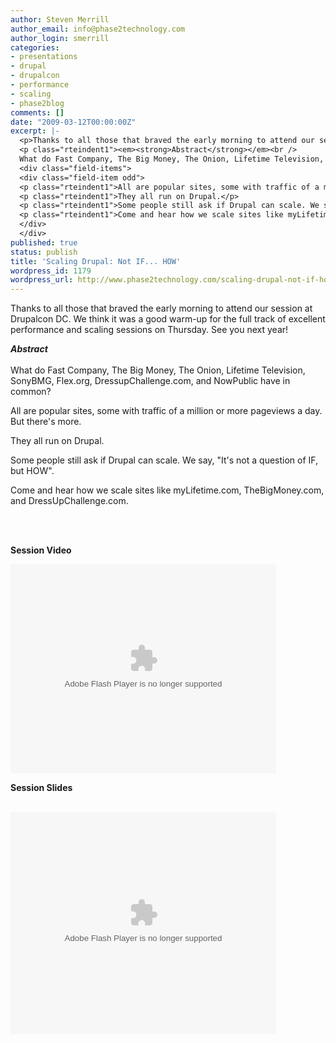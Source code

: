 ```yaml
---
author: Steven Merrill
author_email: info@phase2technology.com
author_login: smerrill
categories:
- presentations
- drupal
- drupalcon
- performance
- scaling
- phase2blog
comments: []
date: "2009-03-12T00:00:00Z"
excerpt: |-
  <p>Thanks to all those that braved the early morning to attend our session at Drupalcon DC.  We think it was a good warm-up for the full track of excellent performance and scaling sessions on Thursday.  See you next year!</p>
  <p class="rteindent1"><em><strong>Abstract</strong></em><br />
  What do Fast Company, The Big Money, The Onion, Lifetime Television, SonyBMG, Flex.org, DressupChallenge.com, and NowPublic have in common?</p>
  <div class="field-items">
  <div class="field-item odd">
  <p class="rteindent1">All are popular sites, some with traffic of a million or more pageviews a day.  But there's more.</p>
  <p class="rteindent1">They all run on Drupal.</p>
  <p class="rteindent1">Some people still ask if Drupal can scale. We say, "It's not a question of IF, but HOW".</p>
  <p class="rteindent1">Come and hear how we scale sites like myLifetime.com, TheBigMoney.com, and DressUpChallenge.com.</p>
  </div>
  </div>
published: true
status: publish
title: 'Scaling Drupal: Not IF... HOW'
wordpress_id: 1179
wordpress_url: http://www.phase2technology.com/scaling-drupal-not-if-how/
---
```

<p>Thanks to all those that braved the early morning to attend our session at Drupalcon DC.  We think it was a good warm-up for the full track of excellent performance and scaling sessions on Thursday.  See you next year!</p></p>
<p class="rteindent1"><em><strong>Abstract</strong></em><br /><br />
What do Fast Company, The Big Money, The Onion, Lifetime Television, SonyBMG, Flex.org, DressupChallenge.com, and NowPublic have in common?</p></p>
<div class="field-items">
<div class="field-item odd">
<p class="rteindent1">All are popular sites, some with traffic of a million or more pageviews a day.  But there's more.</p></p>
<p class="rteindent1">They all run on Drupal.</p></p>
<p class="rteindent1">Some people still ask if Drupal can scale. We say, "It's not a question of IF, but HOW".</p></p>
<p class="rteindent1">Come and hear how we scale sites like myLifetime.com, TheBigMoney.com, and DressUpChallenge.com.</p><br />
</div><br />
</div></p>

<!--more-->

<p><!--break--></p></p>
<p><strong>Session Video</strong></p></p>
<p><embed type="application/x-shockwave-flash" allowfullscreen="true" allowscriptaccess="always" width="425" height="335" src="http://www.archive.org/flow/flowplayer.commercial-3.0.5.swf" w3c="true" flashvars="config={"key":"#$b6eb72a0f2f1e29f3d4","playlist":[{"url":"http://www.archive.org/download/ScalingDrupalNotIf...how/format=Thumbnail?.jpg","autoPlay":true,"scaling":"fit"},{"url":"http://www.archive.org/download/ScalingDrupalNotIf...how/ScalingDrupalNotIfHow.mp4","accelerated":true,"scaling":"fit","autoPlay":false,"provider":"h264streaming"}],"clip":{"accelerated":true,"scaling":"fit","autoPlay":false,"provider":"h264streaming"},"canvas":{"backgroundColor":"0x000000","backgroundGradient":"none"},"plugins":{"audio":{"url":"http://www.archive.org/flow/flowplayer.audio-3.0.3-dev.swf"},"controls":{"gloss":"high","backgroundColor":"0x000000","backgroundGradient":"medium","sliderColor":"0x777777","progressColor":"0x777777","timeColor":"0xeeeeee","durationColor":"0x01DAFF","buttonColor":"0x333333","buttonOverColor":"0x505050","playlist":false,"fullscreen":true},"h264streaming":{"url":"http://www.archive.org/flow/flowplayer.h264streaming-3.0.5.swf"}},"contextMenu":[{"Item ScalingDrupalNotIf...how at archive.org":"function()"},"-","Flowplayer 3.0.5"]}"></embed></p></p>
<p><strong>Session Slides</strong></p><br />
<object width="425" height="355" style="margin: 0px;"><param name="movie" value="http://static.slideshare.net/swf/ssplayer2.swf?doc=scaling-090312151011-phpapp01&stripped_title=scaling-drupal-not-if-how" /><param name="allowFullScreen" value="true" /><param name="allowScriptAccess" value="always" /><embed width="425" height="355" src="http://static.slideshare.net/swf/ssplayer2.swf?doc=scaling-090312151011-phpapp01&stripped_title=scaling-drupal-not-if-how" type="application/x-shockwave-flash" allowscriptaccess="always" allowfullscreen="true"></embed></object></p>
<p> </p></p>
